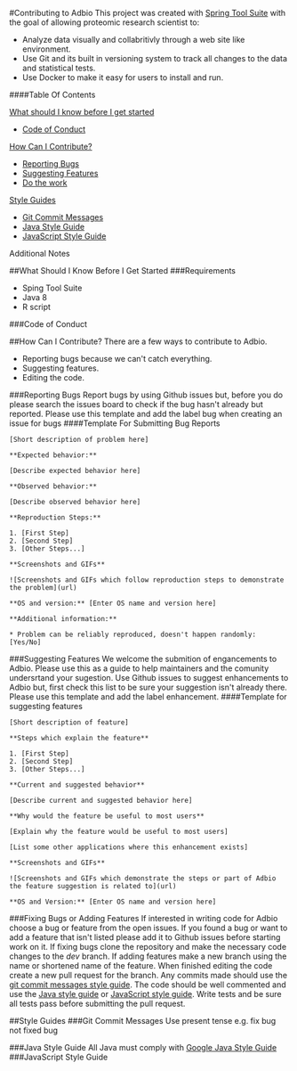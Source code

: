 #Contributing to Adbio
This project was created with [Spring Tool Suite](https://spring.io/tools) with the goal of allowing proteomic research scientist to:
* Analyze data visually and collabritivly through a web site like environment.
* Use Git and its built in versioning system to track all changes to the data and statistical tests.
* Use Docker to make it easy for users to install and run.

####Table Of Contents

[What should I know before I get started](#gettingStarted)
* [Code of Conduct](#gettingStarted_conduct)

[How Can I Contribute?](#contribute)
* [Reporting Bugs](#contribute_bug)
* [Suggesting Features](#contribute_features)
* [Do the work](#contribute_work)

[Style Guides](#styleguides)
* [Git Commit Messages](#styleguides_git)
* [Java Style Guide](#styleguides_java)
* [JavaScript Style Guide](styleguides_javascript)

Additional Notes



##<a name="gettingStarted"></a>What Should I Know Before I Get Started
###Requirements 
* Sping Tool Suite
* Java 8
* R script

###<a name="gettingStarted_conduct"></a>Code of Conduct

##<a name="contribute"></a>How Can I Contribute?
There are a few ways to contribute to Adbio.
* Reporting bugs because we can't catch everything.
* Suggesting features.
* Editing the code.

###<a name="contribute_bug"></a>Reporting Bugs
Report bugs by using Github issues but, before you do please search the issues board to check if the bug hasn't already but reported.
Please use this template and add the label bug when creating an issue for bugs
####<a name="contribute_bug_template"></a>Template For Submitting Bug Reports
```
[Short description of problem here]

**Expected behavior:**

[Describe expected behavior here]

**Observed behavior:**

[Describe observed behavior here]

**Reproduction Steps:**

1. [First Step]
2. [Second Step]
3. [Other Steps...]

**Screenshots and GIFs**

![Screenshots and GIFs which follow reproduction steps to demonstrate the problem](url)

**OS and version:** [Enter OS name and version here]

**Additional information:**

* Problem can be reliably reproduced, doesn't happen randomly: [Yes/No]
```
###<a name="contribute_features"></a>Suggesting Features
We welcome the submition of engancements to Adbio. Please use this as a guide to help maintainers and the comunity undersrtand your sugestion. Use Github issues to suggest enhancements to Adbio but, first check this list to be sure your suggestion isn't already there.
Please use this template and add the label enhancement.
####Template for suggesting features
```
[Short description of feature]

**Steps which explain the feature**

1. [First Step]
2. [Second Step]
3. [Other Steps...]

**Current and suggested behavior**

[Describe current and suggested behavior here]

**Why would the feature be useful to most users**

[Explain why the feature would be useful to most users]

[List some other applications where this enhancement exists]

**Screenshots and GIFs**

![Screenshots and GIFs which demonstrate the steps or part of Adbio the feature suggestion is related to](url)

**OS and Version:** [Enter OS name and version here]
```
###<a name="contribute_work"></a>Fixing Bugs or Adding Features
If interested in writing code for Adbio choose a bug or feature from the open issues. If you found a bug or want to add a feature that isn't listed please add it to Github issues before starting work on it. If fixing bugs clone the repository and make the necessary code changes to the *dev* branch. If adding features make a new branch using the name or shortened name of the feature. When finished editing the code create a new pull request for the branch. Any commits made should use the [git commit messages style guide](#styleguides_git). The code should be well commented and use the [Java style guide](#styleguides_java) or [JavaScript style guide](#styleguides_javascript). Write tests and be sure all tests pass before submitting the pull request.

##<a name="styleguides"></a>Style Guides
###<a name="styleguides_git"></a>Git Commit Messages
Use present tense e.g. fix bug not fixed bug

###<a name="styleguides_java"></a>Java Style Guide
All Java must comply with [Google Java Style Guide](https://google.github.io/styleguide/javaguide.html)
###<a name="styleguides_javascript"></a>JavaScript Style Guide
